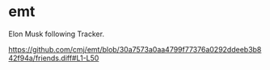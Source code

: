 # emt
Elon Musk following Tracker.

https://github.com/cmj/emt/blob/30a7573a0aa4799f77376a0292ddeeb3b842f94a/friends.diff#L1-L50
